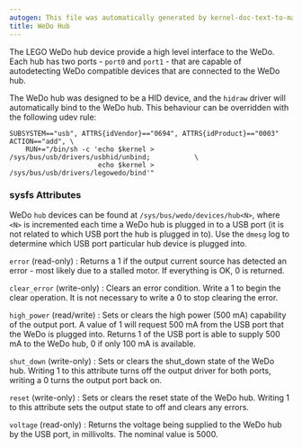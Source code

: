 ```yaml
---
autogen: This file was automatically generated by kernel-doc-text-to-markdown.py
title: WeDo Hub
---
```


The LEGO WeDo hub device provide a high level interface to the WeDo.
Each hub has two ports - `port0` and `port1` - that are capable of
autodetecting WeDo compatible devices that are connected to the WeDo hub.

The WeDo hub was designed to be a HID device, and the `hidraw` driver
will automatically bind to the WeDo hub. This behaviour can be
overridden with the following udev rule:

    SUBSYSTEM=="usb", ATTRS{idVendor}=="0694", ATTRS{idProduct}=="0003" ACTION=="add", \
        RUN+="/bin/sh -c 'echo $kernel > /sys/bus/usb/drivers/usbhid/unbind;           \
                          echo $kernel > /sys/bus/usb/drivers/legowedo/bind'"

### sysfs Attributes

WeDo `hub` devices can be found at `/sys/bus/wedo/devices/hub<N>`, where `<N>`
is incremented each time a WeDo hub is plugged in to a USB port (it is
not related to which USB port the hub is plugged in to).
Use the `dmesg` log to determine which USB port particular hub device is
plugged into.

`error` (read-only)
: Returns a 1 if the output current source has detected an error - most
likely due to a stalled motor. If everything is OK, 0 is returned.

`clear_error` (write-only)
: Clears an error condition. Write a 1 to begin the clear operation. It
is not necessary to write a 0 to stop clearing the error.

`high_power` (read/write)
: Sets or clears the high power (500 mA) capability of the output port. A
value of 1 will request 500 mA from the USB port that the WeDo is
plugged into. Returns 1 of the USB port is able to supply 500 mA to the
WeDo hub, 0 if only 100 mA is available.

`shut_down` (write-only)
: Sets or clears the shut_down state of the WeDo hub. Writing 1 to this
attribute turns off the output driver for both ports, writing a 0
turns the output port back on.

`reset` (write-only)
: Sets or clears the reset state of the WeDo hub. Writing 1 to this
attribute sets the output state to off and clears any errors.

`voltage` (read-only)
: Returns the voltage being supplied to the WeDo hub by the USB port, in
millivolts. The nominal value is 5000.
